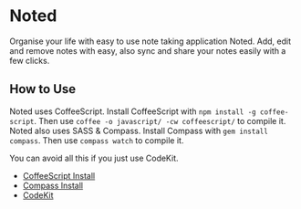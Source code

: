 Noted
====

Organise your life with easy to use note taking application Noted. Add, edit and remove notes with easy, also sync and share your notes easily with a few clicks.

## How to Use
Noted uses CoffeeScript. Install CoffeeScript with `npm install -g coffee-script`. Then use `coffee -o javascript/ -cw coffeescript/` to compile it. Noted also uses SASS & Compass. Install Compass with `gem install compass`. Then use `compass watch` to compile it.

You can avoid all this if you just use CodeKit.

- [CoffeeScript Install](http://coffeescript.org/#installation)
- [Compass Install](http://compass-style.org/install/)
- [CodeKit](http://incident57.com/codekit/)
